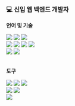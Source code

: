 ### 💻 신입 웹 백엔드 개발자

**언어 및 기술**
<div>
<img src="https://img.shields.io/badge/Java-007396?style=flat-square&logo=java&logoColor=white"/>
<img src="https://img.shields.io/badge/Spring-6DB33F?style=flat-square&logo=spring&logoColor=white"/>
<img src="https://img.shields.io/badge/SpringBoot-6DB33F?style=flat-square&logo=springboot&logoColor=white"/>
<br>
<img src="https://img.shields.io/badge/HTML-E34F26?style=flat-square&logo=HTML5&logoColor=white"/>
<img src="https://img.shields.io/badge/CSS-1572B6?style=flat-square&logo=CSS3&logoColor=white"/>
<img src="https://img.shields.io/badge/JavaScript-F7DF1E?style=flat-square&logo=javascript&logoColor=white"/>
<img src="https://img.shields.io/badge/JQuery-0769AD?style=flat-square&logo=JQuery&logoColor=white"/>
<br>
<img src="https://img.shields.io/badge/Oracle SQL-C74634?style=flat-square&logo=Oracle&logoColor=white"/>
<img src="https://img.shields.io/badge/MySQL-38759F?style=flat-square&logo=MySQL&logoColor=white"/>
</div>
<br>

**도구**
<div>
<img src="https://img.shields.io/badge/STS-6DB33F?style=flat-square&logo=sts&logoColor=white"/>
<img src="https://img.shields.io/badge/Eclipse-2C2255?style=flat-square&logo=eclipse&logoColor=white"/>
<img src="https://img.shields.io/badge/IntelliJ IDEA-000000?style=flat-square&logo=IntelliJ IDEA&logoColor=white"/>
<br>
<img src="https://img.shields.io/badge/VisualStudioCode-007ACC?style=flat-square&logo=visualstudiocode&logoColor=white"/>
<img src="https://img.shields.io/badge/SQL Developer-C74634?style=flat-square&logo=SQL Developer&logoColor=white"/>
<br>
<img src="https://img.shields.io/badge/GitHub-181717?style=flat-square&logo=github&logoColor=white"/>
</div>
